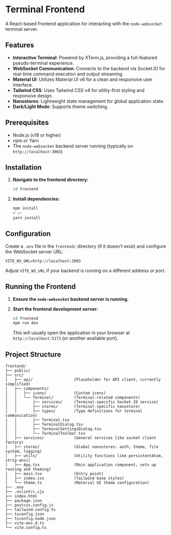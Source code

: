 # Terminal Frontend

A React-based frontend application for interacting with the `node-websocket` terminal server.

## Features

-   **Interactive Terminal**: Powered by XTerm.js, providing a full-featured pseudo-terminal experience.
-   **WebSocket Communication**: Connects to the backend via Socket.IO for real-time command execution and output streaming.
-   **Material UI**: Utilizes Material UI v6 for a clean and responsive user interface.
-   **Tailwind CSS**: Uses Tailwind CSS v4 for utility-first styling and responsive design.
-   **Nanostores**: Lightweight state management for global application state.
-   **Dark/Light Mode**: Supports theme switching.

## Prerequisites

-   Node.js (v18 or higher)
-   npm or Yarn
-   The `node-websocket` backend server running (typically on `http://localhost:3003`)

## Installation

1.  **Navigate to the frontend directory:**
    ```bash
    cd frontend
    ```

2.  **Install dependencies:**
    ```bash
    npm install
    # or
    yarn install
    ```

## Configuration

Create a `.env` file in the `frontend/` directory (if it doesn't exist) and configure the WebSocket server URL:

```env
VITE_WS_URL=http://localhost:3003
```

Adjust `VITE_WS_URL` if your backend is running on a different address or port.

## Running the Frontend

1.  **Ensure the `node-websocket` backend server is running.**

2.  **Start the frontend development server:**
    ```bash
    cd frontend
    npm run dev
    ```

    This will usually open the application in your browser at `http://localhost:5173` (or another available port).

## Project Structure

```
frontend/
├── public/
├── src/
│   ├── api/                  (Placeholder for API client, currently simplified)
│   ├── components/
│   │   ├── icons/            (Custom icons)
│   │   └── Terminal/         (Terminal-related components)
│   │       ├── services/     (Terminal-specific Socket.IO service)
│   │       ├── stores/       (Terminal-specific nanostore)
│   │       ├── types/        (Type definitions for terminal communication)
│   │       ├── Terminal.tsx
│   │       ├── TerminalDialog.tsx
│   │       ├── TerminalSettingsDialog.tsx
│   │       └── TerminalToolbar.tsx
│   ├── services/             (General services like socket client factory)
│   ├── stores/               (Global nanostores: auth, theme, file system, logging)
│   ├── utils/                (Utility functions like persistentAtom, strip-ansi)
│   ├── App.tsx               (Main application component, sets up routing and theming)
│   ├── main.tsx              (Entry point)
│   ├── index.css             (Tailwind base styles)
│   └── theme.ts              (Material UI theme configuration)
├── .env
├── .eslintrc.cjs
├── index.html
├── package.json
├── postcss.config.js
├── tailwind.config.ts
├── tsconfig.json
├── tsconfig.node.json
├── vite-env.d.ts
└── vite.config.ts
```
